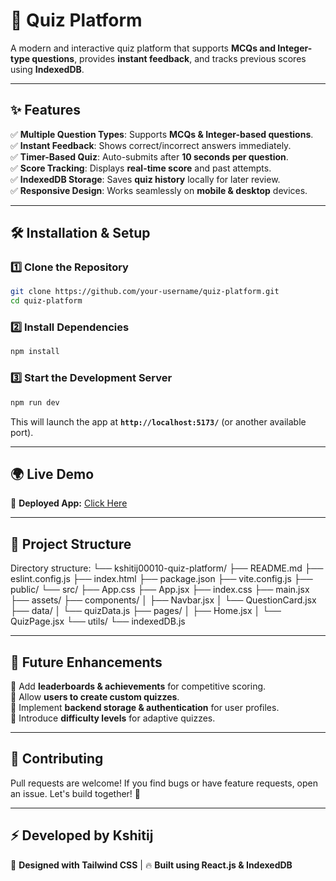 # 🚀 Quiz Platform

A modern and interactive quiz platform that supports **MCQs and Integer-type questions**, provides **instant feedback**, and tracks previous scores using **IndexedDB**.

---

## ✨ Features

✅ **Multiple Question Types**: Supports **MCQs & Integer-based questions**.  
✅ **Instant Feedback**: Shows correct/incorrect answers immediately.  
✅ **Timer-Based Quiz**: Auto-submits after **10 seconds per question**.  
✅ **Score Tracking**: Displays **real-time score** and past attempts.  
✅ **IndexedDB Storage**: Saves **quiz history** locally for later review.  
✅ **Responsive Design**: Works seamlessly on **mobile & desktop** devices.  

---

## 🛠️ Installation & Setup

### **1️⃣ Clone the Repository**
```sh
git clone https://github.com/your-username/quiz-platform.git
cd quiz-platform
```

### **2️⃣ Install Dependencies**
```sh
npm install
```

### **3️⃣ Start the Development Server**
```sh
npm run dev
```
This will launch the app at **`http://localhost:5173/`** (or another available port).

---

## 🌍 Live Demo
🔗 **Deployed App:** [Click Here](https://quiz-platform-sage.vercel.app/)  

---

## 📂 Project Structure
Directory structure:
└── kshitij00010-quiz-platform/
    ├── README.md
    ├── eslint.config.js
    ├── index.html
    ├── package.json
    ├── vite.config.js
    ├── public/
    └── src/
        ├── App.css
        ├── App.jsx
        ├── index.css
        ├── main.jsx
        ├── assets/
        ├── components/
        │   ├── Navbar.jsx
        │   └── QuestionCard.jsx
        ├── data/
        │   └── quizData.js
        ├── pages/
        │   ├── Home.jsx
        │   └── QuizPage.jsx
        └── utils/
            └── indexedDB.js


---

## 📝 Future Enhancements

🔹 Add **leaderboards & achievements** for competitive scoring.  
🔹 Allow **users to create custom quizzes**.  
🔹 Implement **backend storage & authentication** for user profiles.  
🔹 Introduce **difficulty levels** for adaptive quizzes.  

---

## 🤝 Contributing

Pull requests are welcome! If you find bugs or have feature requests, open an issue. Let's build together! 🚀  

---

## ⚡ Developed by Kshitij
🎨 **Designed with Tailwind CSS** | 🔥 **Built using React.js & IndexedDB**  


